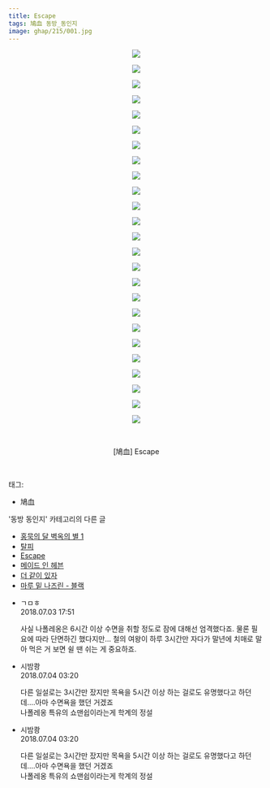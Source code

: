 ```yaml
---
title: Escape
tags: 鳩血 동방_동인지
image: ghap/215/001.jpg
---
```

<div class="article">
<p style="text-align: center; clear: none; float: none;"><img src="{{ site.nasurl }}/ghap/215/001.jpg"/></p>
<p style="text-align: center; clear: none; float: none;"><img src="{{ site.nasurl }}/ghap/215/002.jpg"/></p>
<p style="text-align: center; clear: none; float: none;"><img src="{{ site.nasurl }}/ghap/215/003.jpg"/></p>
<p style="text-align: center; clear: none; float: none;"><img src="{{ site.nasurl }}/ghap/215/004.jpg"/></p>
<p style="text-align: center; clear: none; float: none;"><img src="{{ site.nasurl }}/ghap/215/005.jpg"/></p>
<p style="text-align: center; clear: none; float: none;"><img src="{{ site.nasurl }}/ghap/215/006.jpg"/></p>
<p style="text-align: center; clear: none; float: none;"><img src="{{ site.nasurl }}/ghap/215/007.jpg"/></p>
<p style="text-align: center; clear: none; float: none;"><img src="{{ site.nasurl }}/ghap/215/008.jpg"/></p>
<p style="text-align: center; clear: none; float: none;"><img src="{{ site.nasurl }}/ghap/215/009.jpg"/></p>
<p style="text-align: center; clear: none; float: none;"><img src="{{ site.nasurl }}/ghap/215/010.jpg"/></p>
<p style="text-align: center; clear: none; float: none;"><img src="{{ site.nasurl }}/ghap/215/011.jpg"/></p>
<p style="text-align: center; clear: none; float: none;"><img src="{{ site.nasurl }}/ghap/215/012.jpg"/></p>
<p style="text-align: center; clear: none; float: none;"><img src="{{ site.nasurl }}/ghap/215/013.jpg"/></p>
<p style="text-align: center; clear: none; float: none;"><img src="{{ site.nasurl }}/ghap/215/014.jpg"/></p>
<p style="text-align: center; clear: none; float: none;"><img src="{{ site.nasurl }}/ghap/215/015.jpg"/></p>
<p style="text-align: center; clear: none; float: none;"><img src="{{ site.nasurl }}/ghap/215/016.jpg"/></p>
<p style="text-align: center; clear: none; float: none;"><img src="{{ site.nasurl }}/ghap/215/017.jpg"/></p>
<p style="text-align: center; clear: none; float: none;"><img src="{{ site.nasurl }}/ghap/215/018.jpg"/></p>
<p style="text-align: center; clear: none; float: none;"><img src="{{ site.nasurl }}/ghap/215/019.jpg"/></p>
<p style="text-align: center; clear: none; float: none;"><img src="{{ site.nasurl }}/ghap/215/020.jpg"/></p>
<p style="text-align: center; clear: none; float: none;"><img src="{{ site.nasurl }}/ghap/215/021.jpg"/></p>
<p style="text-align: center; clear: none; float: none;"><img src="{{ site.nasurl }}/ghap/215/022.jpg"/></p>
<p style="text-align: center; clear: none; float: none;"><img src="{{ site.nasurl }}/ghap/215/023.jpg"/></p>
<p style="text-align: center; clear: none; float: none;"><img src="{{ site.nasurl }}/ghap/215/024.jpg"/></p>
<p style="text-align: center; clear: none; float: none;"><img src="{{ site.nasurl }}/ghap/215/025.jpg"/></p>
<p style="text-align: center; clear: none; float: none;"><br/></p>
<p style="text-align: center; clear: none; float: none;">[鳩血] Escape</p>
<p><br/></p>
</div><div class="tagTrail">
<p>태그: </p>
<ul>
<li>鳩血</li>
</ul>
</div><div class="another">
<p>'동방 동인지' 카테고리의 다른 글</p>
<ul>
<li><a href="/2016-06-19-ghap_217">홍묵의 달 벽옥의 별 1</a></li>
<li><a href="/2016-06-19-ghap_216">탈피</a></li>
<li><a href="/2016-06-19-ghap_215">Escape</a></li>
<li><a href="/2016-06-19-ghap_214">메이드 인 헤븐</a></li>
<li><a href="/2016-06-19-ghap_213">더 같이 있자</a></li>
<li><a href="/2016-06-19-ghap_212">마루 밑 나즈린 - 블랙</a></li>
</ul>
</div><div class="cb_module cb_fluid">
<div class="cb_wrt cb_profile">
<div class="comment">
<ul>
<li class="cb_thumb_off" id="comment15280212">
<div class="cb_comment_area">
<div class="cb_info_area">
<div class="cb_section">
<span class="cb_nick_name">ㄱㅁㅎ</span>
</div>
<div class="cb_section">
<span class="cb_date">2018.07.03 17:51 </span>
</div>
</div>
<div class="cb_dsc_comment">
<p class="cb_dsc">
											사실 나폴레옹은 6시간 이상 수면을 취할 정도로 잠에 대해선 엄격했다죠. 물론 필요에 따라 단면하긴 했다지만... 철의 여왕이 하루 3시간만 자다가 말년에 치매로 말아 먹은 거 보면 쉴 땐 쉬는 게 중요하죠.
										</p>
</div>
</div></li>
<li class="cb_thumb_off" id="comment15280390">
<div class="cb_comment_area">
<div class="cb_info_area">
<div class="cb_section">
<span class="cb_nick_name">시밤쾅</span>
</div>
<div class="cb_section">
<span class="cb_date">2018.07.04 03:20 </span>
</div>
</div>
<div class="cb_dsc_comment">
<p class="cb_dsc">
											다른 일설로는 3시간만 잤지만 목욕을 5시간 이상 하는 걸로도 유명했다고 하던데....아마 수면욕을 했던 거겠죠<br/>
나폴레옹 특유의 쇼맨쉽이라는게 학계의 정설
										</p>
</div>
</div></li>
<li class="cb_thumb_off" id="comment15280391">
<div class="cb_comment_area">
<div class="cb_info_area">
<div class="cb_section">
<span class="cb_nick_name">시밤쾅</span>
</div>
<div class="cb_section">
<span class="cb_date">2018.07.04 03:20 </span>
</div>
</div>
<div class="cb_dsc_comment">
<p class="cb_dsc">
											다른 일설로는 3시간만 잤지만 목욕을 5시간 이상 하는 걸로도 유명했다고 하던데....아마 수면욕을 했던 거겠죠<br/>
나폴레옹 특유의 쇼맨쉽이라는게 학계의 정설
										</p>
</div>
</div></li>
</ul>
</div>
</div><!-- commentList close -->
</div>